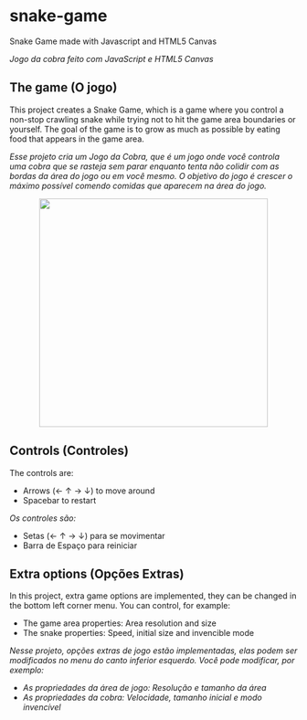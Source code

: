 # snake-game
Snake Game made with Javascript and HTML5 Canvas

*Jogo da cobra feito com JavaScript e HTML5 Canvas*

## The game (O jogo)

This project creates a Snake Game, which is a game where you control a non-stop crawling snake while trying not to hit the game area boundaries or yourself. 
The goal of the game is to grow as much as possible by eating food that appears in the game area.

*Esse projeto cria um Jogo da Cobra, que é um jogo onde você controla uma cobra que se rasteja sem parar enquanto tenta não colidir com as bordas da área do jogo ou em você mesmo. 
O objetivo do jogo é crescer o máximo possível comendo comidas que aparecem na área do jogo.*

<p align="center">
  <img width="400" src="https://github.com/g-otn/snake-game/blob/master/example.gif">
</p>

## Controls (Controles)

The controls are:
- Arrows (← ↑ → ↓) to move around
- Spacebar to restart

*Os controles são:*
- Setas (← ↑ → ↓) para se movimentar
- Barra de Espaço para reiniciar

## Extra options (Opções Extras)

In this project, extra game options are implemented, they can be changed in the bottom left corner menu.
You can control, for example:
- The game area properties: Area resolution and size
- The snake properties: Speed, initial size and invencible mode

*Nesse projeto, opções extras de jogo estão implementadas, elas podem ser modificados no menu do canto inferior esquerdo.
Você pode modificar, por exemplo:*
- *As propriedades da área de jogo: Resolução e tamanho da área*
- *As propriedades da cobra: Velocidade, tamanho inicial e modo invencível*
